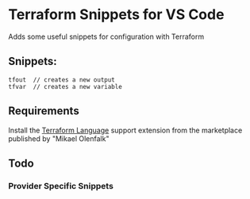 # Terraform Snippets for VS Code
Adds some useful snippets for configuration with Terraform

## Snippets:
```
tfout  // creates a new output
tfvar  // creates a new variable
```

## Requirements

Install the [Terraform Language](https://marketplace.visualstudio.com/items?itemName=mauve.terraform) support extension from the marketplace published by "Mikael Olenfalk"


## Todo

### Provider Specific Snippets